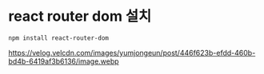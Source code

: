 # react router dom 설치

```
npm install react-router-dom
```
https://velog.velcdn.com/images/yumjongeun/post/446f623b-efdd-460b-bd4b-6419af3b6136/image.webp
